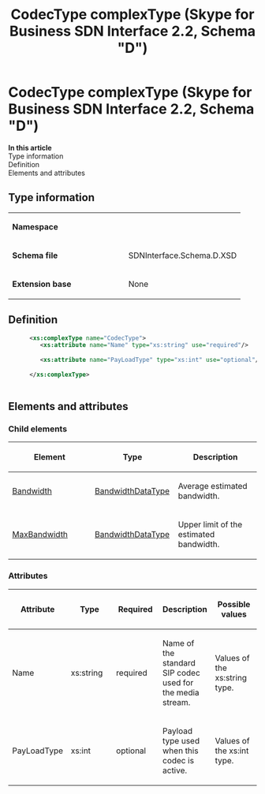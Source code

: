 ﻿---
title: CodecType complexType (Skype for Business SDN Interface 2.2, Schema "D")
TOCTitle: CodecType complexType
ms:assetid: 890c900f-33ef-f8ad-f909-73824c8126e5
ms:mtpsurl: https://msdn.microsoft.com/en-us/library/Mt171057(v=office.16)
ms:contentKeyID: 65855630
ms.date: 08/24/2015
mtps_version: v=office.16
dev_langs:
- xml
---

# CodecType complexType (Skype for Business SDN Interface 2.2, Schema \"D\")


**In this article**  
Type information  
Definition  
Elements and attributes  

## Type information

<table>
<colgroup>
<col style="width: 50%" />
<col style="width: 50%" />
</colgroup>
<tbody>
<tr class="odd">
<td><p><strong>Namespace</strong></p></td>
<td><p></p></td>
</tr>
<tr class="even">
<td><p><strong>Schema file</strong></p></td>
<td><p>SDNInterface.Schema.D.XSD</p></td>
</tr>
<tr class="odd">
<td><p><strong>Extension base</strong></p></td>
<td><p>None</p></td>
</tr>
</tbody>
</table>


## Definition

``` xml
      <xs:complexType name="CodecType">
         <xs:attribute name="Name" type="xs:string" use="required"/>
  
         <xs:attribute name="PayLoadType" type="xs:int" use="optional"/>
  
      </xs:complexType>
      
```

## Elements and attributes

### Child elements

<table>
<colgroup>
<col style="width: 33%" />
<col style="width: 33%" />
<col style="width: 33%" />
</colgroup>
<thead>
<tr class="header">
<th><p>Element</p></th>
<th><p>Type</p></th>
<th><p>Description</p></th>
</tr>
</thead>
<tbody>
<tr class="odd">
<td><p><a href="bandwidth-element-codectype-complextype-skype-for-business-sdn-interface-2-2-schema-d.md">Bandwidth</a></p></td>
<td><p><a href="bandwidthdatatype-simpletype-skype-for-business-sdn-interface-2-2-schema-d.md">BandwidthDataType</a></p></td>
<td><p>Average estimated bandwidth.</p></td>
</tr>
<tr class="even">
<td><p><a href="maxbandwidth-element-codectype-complextype-skype-for-business-sdn-interface-2-2-schema-d.md">MaxBandwidth</a></p></td>
<td><p><a href="bandwidthdatatype-simpletype-skype-for-business-sdn-interface-2-2-schema-d.md">BandwidthDataType</a></p></td>
<td><p>Upper limit of the estimated bandwidth.</p></td>
</tr>
</tbody>
</table>


### Attributes

<table>
<colgroup>
<col style="width: 20%" />
<col style="width: 20%" />
<col style="width: 20%" />
<col style="width: 20%" />
<col style="width: 20%" />
</colgroup>
<thead>
<tr class="header">
<th><p>Attribute</p></th>
<th><p>Type</p></th>
<th><p>Required</p></th>
<th><p>Description</p></th>
<th><p>Possible values</p></th>
</tr>
</thead>
<tbody>
<tr class="odd">
<td><p>Name</p></td>
<td><p>xs:string</p></td>
<td><p>required</p></td>
<td><p>Name of the standard SIP codec used for the media stream.</p></td>
<td><p>Values of the xs:string type.</p></td>
</tr>
<tr class="even">
<td><p>PayLoadType</p></td>
<td><p>xs:int</p></td>
<td><p>optional</p></td>
<td><p>Payload type used when this codec is active.</p></td>
<td><p>Values of the xs:int type.</p></td>
</tr>
</tbody>
</table>

